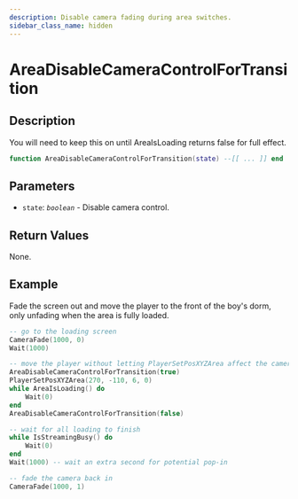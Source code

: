 ```yaml
---
description: Disable camera fading during area switches.
sidebar_class_name: hidden
---
```


# AreaDisableCameraControlForTransition

## Description

You will need to keep this on until AreaIsLoading returns false for full effect.

```lua
function AreaDisableCameraControlForTransition(state) --[[ ... ]] end
```

## Parameters

- `state`: _`boolean`_ - Disable camera control.

## Return Values

None.

## Example

Fade the screen out and move the player to the front of the boy's dorm, only unfading when the area is fully loaded.

```lua
-- go to the loading screen
CameraFade(1000, 0)
Wait(1000)

-- move the player without letting PlayerSetPosXYZArea affect the camera fade
AreaDisableCameraControlForTransition(true)
PlayerSetPosXYZArea(270, -110, 6, 0)
while AreaIsLoading() do
	Wait(0)
end
AreaDisableCameraControlForTransition(false)

-- wait for all loading to finish
while IsStreamingBusy() do
	Wait(0)
end
Wait(1000) -- wait an extra second for potential pop-in

-- fade the camera back in
CameraFade(1000, 1)
```
